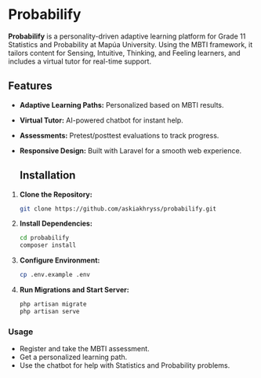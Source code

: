# Probabilify
**Probabilify** is a personality-driven adaptive learning platform for Grade 11 Statistics and Probability at Mapúa University. Using the MBTI framework, it tailors content for Sensing, Intuitive, Thinking, and Feeling learners, and includes a virtual tutor for real-time support.

## Features
- **Adaptive Learning Paths:** Personalized based on MBTI results.
- **Virtual Tutor:** AI-powered chatbot for instant help.
- **Assessments:** Pretest/posttest evaluations to track progress.
- **Responsive Design:** Built with Laravel for a smooth web experience.

  ## Installation
1. **Clone the Repository:**
   ```bash
   git clone https://github.com/askiakhryss/probabilify.git
2. **Install Dependencies:**
   ```bash
   cd probabilify
   composer install
3. **Configure Environment:**
   ```bash
   cp .env.example .env
3. **Run Migrations and Start Server:**
   ```bash
   php artisan migrate
   php artisan serve

### Usage
- Register and take the MBTI assessment.
- Get a personalized learning path.
- Use the chatbot for help with Statistics and Probability problems.
